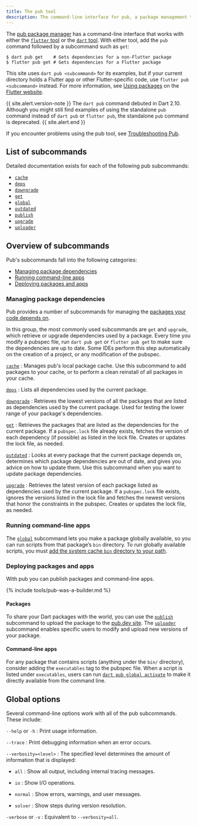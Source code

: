 ```yaml
---
title: The pub tool
description: The command-line interface for pub, a package management tool for Dart.
---
```


The [pub package manager](/guides/packages) has a command-line interface
that works with either the
[`flutter` tool][flutter-cli] or the [`dart` tool][dart-cli].
With either tool, add the `pub` command followed by
a subcommand such as `get`:

```terminal
$ dart pub get    # Gets dependencies for a non-Flutter package
$ flutter pub get # Gets dependencies for a Flutter package
```

This site uses `dart pub <subcommand>` for its examples,
but if your current directory holds a Flutter app
or other Flutter-specific code,
use `flutter pub <subcommand>` instead.
For more information, see
[Using packages]({{site.flutter}}/using-packages)
on the [Flutter website]({{site.flutter}}).

[flutter-cli]: {{site.flutter}}/docs/reference/flutter-cli
[dart-cli]: /tools/dart-tool

{{ site.alert.version-note }}
  The `dart pub` command debuted in Dart 2.10.
  Although you might still find examples of
  using the standalone `pub` command instead of
  `dart pub` or `flutter pub`,
  the standalone `pub` command is deprecated.
{{ site.alert.end }}

If you encounter problems using the pub tool,
see [Troubleshooting Pub](/tools/pub/troubleshoot).


## List of subcommands

Detailed documentation exists for each of the following pub subcommands:

* [`cache`](/tools/pub/cmd/pub-cache)
* [`deps`](/tools/pub/cmd/pub-deps)
* [`downgrade`](/tools/pub/cmd/pub-downgrade)
* [`get`](/tools/pub/cmd/pub-get)
* [`global`](/tools/pub/cmd/pub-global)
* [`outdated`](/tools/pub/cmd/pub-outdated)
* [`publish`](/tools/pub/cmd/pub-lish)
* [`upgrade`](/tools/pub/cmd/pub-upgrade)
* [`uploader`](/tools/pub/cmd/pub-uploader)


## Overview of subcommands

Pub's subcommands fall into the following categories:

* [Managing package dependencies](#managing-apps)
* [Running command-line apps](#running-command-line-apps)
* [Deploying packages and apps](#deploying-packages-and-apps)


<a id="managing-apps"></a>
### Managing package dependencies

Pub provides a number of subcommands for managing the
[packages your code depends on](/tools/pub/dependencies).

In this group, the most commonly used subcommands are `get` and
`upgrade`, which retrieve or upgrade dependencies used by a package.
Every time you modify a pubspec file,
run `dart pub get` or `flutter pub get`
to make sure the dependencies are up to date. Some IDEs
perform this step automatically on the creation of a project,
or any modification of the pubspec.

[`cache`](/tools/pub/cmd/pub-cache)
: Manages pub's local package cache. Use this subcommand to add packages
  to your cache, or to perform a clean reinstall of all packages in
  your cache.

[`deps`](/tools/pub/cmd/pub-deps)
: Lists all dependencies used by the current package.

[`downgrade`](/tools/pub/cmd/pub-downgrade)
: Retrieves the lowest versions of all the packages that are
  listed as dependencies used by the current package. Used for testing
  the lower range of your package's dependencies.

[`get`](/tools/pub/cmd/pub-get)
: Retrieves the packages that are listed as the dependencies for
  the current package.
  If a `pubspec.lock` file already exists, fetches the version
  of each dependency (if possible) as listed in the lock file.
  Creates or updates the lock file, as needed.

[`outdated`](/tools/pub/cmd/pub-outdated)
: Looks at every package that the current package depends on,
  determines which package dependencies are out of date,
  and gives you advice on how to update them.
  Use this subcommand when you want to update package dependencies.

[`upgrade`](/tools/pub/cmd/pub-upgrade)
: Retrieves the latest version of each package listed
  as dependencies used by the current package. If a `pubspec.lock`
  file exists, ignores the versions listed in the lock file and fetches
  the newest versions that honor the constraints in the pubspec.
  Creates or updates the lock file, as needed.


### Running command-line apps

The [`global`](/tools/pub/cmd/pub-global) subcommand lets you 
make a package globally available, 
so you can run scripts from that package’s `bin` directory.
To run globally available scripts, you must
[add the system cache `bin` directory to your path][add-path].

[add-path]: /tools/pub/cmd/pub-global#running-a-script-from-your-path

### Deploying packages and apps

With pub you can publish packages and command-line apps.

{% include tools/pub-was-a-builder.md %}

#### Packages

To share your Dart packages with the world, you can
use the [`publish`](/tools/pub/cmd/pub-lish) subcommand to upload the
package to the [pub.dev site]({{site.pub}}). The
[`uploader`](/tools/pub/cmd/pub-uploader) subcommand enables specific
users to modify and upload new versions of your package.

#### Command-line apps

For any package that contains scripts (anything under the `bin/`
directory), consider adding the `executables` tag to the pubspec file.
When a script is listed under `executables`, users can run
[`dart pub global activate`](/tools/pub/cmd/pub-global#activating-a-package)
to make it directly available from the command line.


## Global options

Several command-line options work with all of the pub subcommands.
These include:

`--help` or `-h`
: Print usage information.

`--trace`
: Print debugging information when an error occurs.

`--verbosity=<level>`
: The specified level determines the amount of information that is displayed:

* `all`
: Show all output, including internal tracing messages.

* `io`
: Show I/O operations.

* `normal`
: Show errors, warnings, and user messages.

* `solver`
: Show steps during version resolution.

`-verbose` or `-v`
: Equivalent to `--verbosity=all`.
